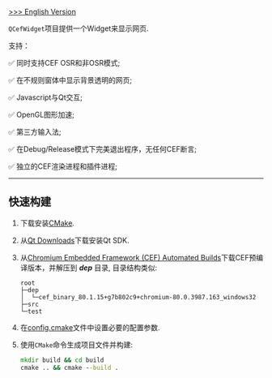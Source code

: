 [ >>> English Version](README.md)

`QCefWidget`项目提供一个Widget来显示网页.

支持：

✅ 同时支持CEF OSR和非OSR模式;

✅ 在不规则窗体中显示背景透明的网页;

✅ Javascript与Qt交互;

✅ OpenGL图形加速;

✅ 第三方输入法;

✅ 在Debug/Release模式下完美退出程序，无任何CEF断言;

✅ 独立的CEF渲染进程和插件进程;

---


## 快速构建

1. 下载安装[CMake](https://cmake.org/).

2. 从[Qt Downloads](https://download.qt.io/archive/qt/)下载安装Qt SDK.

3. 从[Chromium Embedded Framework (CEF) Automated Builds](http://opensource.spotify.com/cefbuilds/index.html)下载CEF预编译版本，并解压到 ***dep*** 目录, 目录结构类似:
    ```
    root
    ├─dep
    │  └─cef_binary_80.1.15+g7b802c9+chromium-80.0.3987.163_windows32
    ├─src
    └─test
    ```

4. 在[config.cmake](config.cmake)文件中设置必要的配置参数.

5. 使用`CMake`命令生成项目文件并构建:
    ``` bat
    mkdir build && cd build
    cmake .. && cmake --build .
    ```
